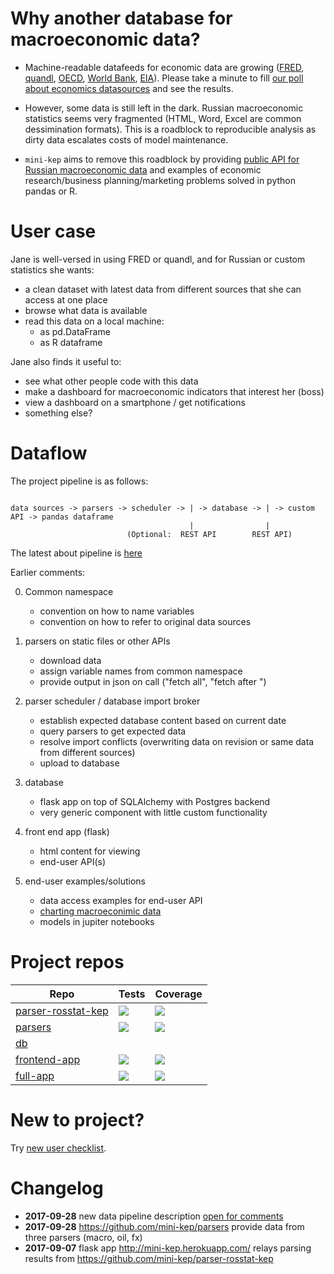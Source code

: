 Why another database for macroeconomic data?
============================================

- Machine-readable datafeeds for economic data are growing ([FRED](https://research.stlouisfed.org/docs/api/fred/), 
  [quandl](https://blog.quandl.com/api-for-economic-data), 
  [OECD](https://data.oecd.org/api), 
  [World Bank](https://datahelpdesk.worldbank.org/knowledgebase/topics/125589), 
  [EIA](https://www.eia.gov/opendata/)). Please take a minute to fill [our poll about economics datasources](https://goo.gl/2wY43R) and see the results.  

- However, some data is still left in the dark. Russian macroeconomic statistics seems very fragmented (HTML, Word, Excel are common dessimination formats). This is a roadblock to reproducible analysis as dirty data escalates costs of model maintenance.      

- ```mini-kep``` aims to remove this roadblock by providing 
  [public API for Russian macroeconomic data](http://mini-kep.herokuapp.com/) 
  and examples of economic research/business planning/marketing  problems solved in python pandas or R.
  
 
User case
=========

Jane is well-versed in using FRED or quandl, and for Russian or custom statistics she wants:

- a clean dataset with latest data from different sources that she can access at one place 
- browse what data is available
- read this data on a local machine:
   - as pd.DataFrame 
   - as R dataframe  

Jane also finds it useful to:
- see what other people code with this data
- make a dashboard for macroeconomic indicators that interest her (boss)
- view a dashboard on a smartphone / get notifications 
- something else?


Dataflow
========

The project pipeline is as follows:

```

data sources -> parsers -> scheduler -> | -> database -> | -> custom API -> pandas dataframe
                                        |                |
                          (Optional:  REST API        REST API)

``` 


The latest about pipeline is [here](https://github.com/mini-kep/intro/blob/master/pipeline/pipeline.py)

Earlier comments: 

0. Common namespace
   - convention on how to name variables 
   - convention on how to refer to original data sources

1. parsers on static files or other APIs
   - download data
   - assign variable names from common namespace 
   - provide output in json on call ("fetch all", "fetch after <date>")   

2. parser scheduler / database import broker
   - establish expected database content based on current date 
   - query parsers to get expected data 
   - resolve import conflicts (overwriting data on revision or same data from different sources)
   - upload to database

3. database 
   - flask app on top of SQLAlchemy with Postgres backend 
   - very generic component with little custom functionality

4. front end app (flask)
   - html content for viewing
   - end-user API(s)

5. end-user examples/solutions
   - data access examples for end-user API
   - [charting macroeconimic data](https://github.com/mini-kep/user-charts)
   - models in jupiter notebooks

# Project repos

| Repo | Tests | Coverage |
| ---- | ----- | -------- |
| [parser-rosstat-kep](https://github.com/mini-kep/parser-rosstat-kep) | [![](https://travis-ci.org/mini-kep/parser-rosstat-kep.svg?branch=master)](https://travis-ci.org/mini-kep/parser-rosstat-kep) | [![](https://codecov.io/gh/mini-kep/parser-rosstat-kep/branch/master/graphs/badge.svg)](https://codecov.io/gh/mini-kep/parser-rosstat-kep) |
| [parsers](https://github.com/mini-kep/parsers) | [![](https://travis-ci.org/mini-kep/parsers.svg?branch=master)](https://travis-ci.org/mini-kep/parsers) | [![](https://codecov.io/gh/mini-kep/parsers/branch/master/graphs/badge.svg)](https://codecov.io/gh/mini-kep/parsers) |
| [db](https://github.com/mini-kep/db) |  |  |
| [frontend-app](https://github.com/mini-kep/frontend-app) | [![](https://travis-ci.org/mini-kep/frontend-app.svg?branch=master)](https://travis-ci.org/mini-kep/frontend-app) | [![](https://codecov.io/gh/mini-kep/frontend-app/branch/master/graphs/badge.svg)](https://codecov.io/gh/mini-kep/frontend-app) |
| [full-app](https://github.com/mini-kep/full-app) | [![](https://travis-ci.org/mini-kep/full-app.svg?branch=master)](https://travis-ci.org/mini-kep/full-app) | [![](https://codecov.io/gh/mini-kep/full-app/branch/master/graphs/badge.svg)](https://codecov.io/gh/mini-kep/full-app) |


# New to project?

Try [new user checklist](https://github.com/mini-kep/intro/wiki/New-user-checklist).


# Changelog
- **2017-09-28** new data pipeline description [open for comments](https://github.com/mini-kep/intro/issues/14) 
- **2017-09-28** <https://github.com/mini-kep/parsers> provide data from three parsers (macro, oil, fx)
- **2017-09-07** flask app <http://mini-kep.herokuapp.com/> relays parsing results from 
                 <https://github.com/mini-kep/parser-rosstat-kep>  


